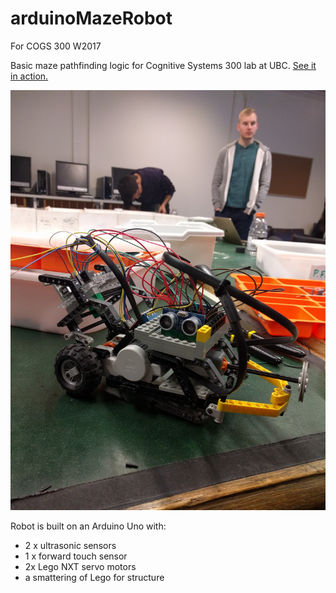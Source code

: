 # arduinoMazeRobot
For COGS 300 W2017

Basic maze pathfinding logic for Cognitive Systems 300 lab at UBC. [See it in action.](https://youtu.be/4mDvREA03Bs)

![Robot Picture](/ArduinoMazeRobot_isoView.jpg)

Robot is built on an Arduino Uno with:
- 2 x ultrasonic sensors
- 1 x forward touch sensor
- 2x Lego NXT servo motors
- a smattering of Lego for structure
